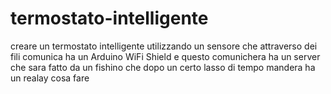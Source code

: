 # termostato-intelligente
creare un termostato intelligente utilizzando un sensore che attraverso dei fili comunica ha un Arduino WiFi Shield e questo comunichera ha un server che sara fatto da un fishino che dopo un certo lasso di tempo mandera ha un realay cosa fare 
